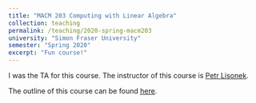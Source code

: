 ```yaml
---
title: "MACM 203 Computing with Linear Algebra"
collection: teaching
permalink: /teaching/2020-spring-macm203
university: "Simon Fraser University"
semester: "Spring 2020"
excerpt: "Fun course!"
---
```


I was the TA for this course. The instructor of this course is [Petr Lisonek](http://www.cecm.sfu.ca/~plisonek/). 

The outline of this course can be found [here](http://www.sfu.ca/outlines.html?2020/spring/macm/203/d100).
